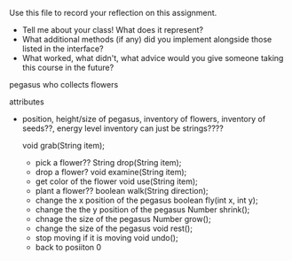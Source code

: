 Use this file to record your reflection on this assignment.

- Tell me about your class! What does it represent?
- What additional methods (if any) did you implement alongside those listed in the interface?
- What worked, what didn't, what advice would you give someone taking this course in the future?

pegasus who collects flowers

attributes 
- position, height/size of pegasus, inventory of flowers, inventory of seeds??, energy level
inventory can just be strings????

    void grab(String item);
    - pick a flower??
    String drop(String item);
    - drop a flower?
    void examine(String item);
    - get color of the flower
    void use(String item);
    - plant a flower??
    boolean walk(String direction);
    - change the x position of the pegasus
    boolean fly(int x, int y);
    - change the the y position of the pegasus
    Number shrink();
    - chnage the size of the pegasus 
    Number grow();
    - change the size of the pegasus
    void rest();
    - stop moving if it is moving 
    void undo();
    - back to posiiton 0 